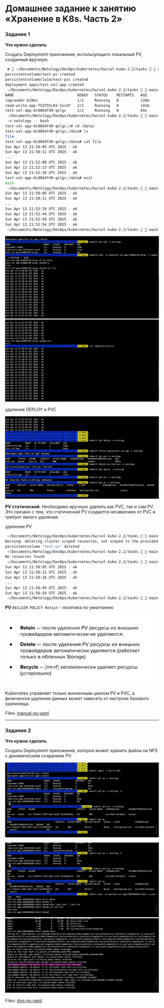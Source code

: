 # Домашнее задание к занятию «Хранение в K8s. Часть 2»

### Задание 1

**Что нужно сделать**

Создать Deployment приложения, использующего локальный PV, созданный вручную.

```bash
 ✘  ~/Documents/Netology/DevOps/kubernetes/hw/vol-kube-2.2/tasks   main  kubectl apply -f manual-pv.yaml
persistentvolume/test-pv created
persistentvolumeclaim/test-pvc created
deployment.apps/test-vol-app created
 ~/Documents/Netology/DevOps/kubernetes/hw/vol-kube-2.2/tasks   main  kubectl get pod -n netology    
NAME                             READY   STATUS    RESTARTS   AGE
logreader-k28ms                  1/1     Running   0          138m
read-write-app-f5d755c65-5xcd7   2/2     Running   0          141m
test-vol-app-8c8864f49-qxlgc     2/2     Running   0          69s
 ~/Documents/Netology/DevOps/kubernetes/hw/vol-kube-2.2/tasks   main  kubectl exec -it pod/test-vol-app-8c8864f49-qxlgc -c reader
 -n netology -- bash
test-vol-app-8c8864f49-qxlgc:/# cd /data/
test-vol-app-8c8864f49-qxlgc:/data# ls
file
test-vol-app-8c8864f49-qxlgc:/data# cat file 
Sun Apr 13 21:50:05 UTC 2025 - ok
Sun Apr 13 21:50:11 UTC 2025 - ok
...
Sun Apr 13 21:52:08 UTC 2025 - ok
Sun Apr 13 21:52:13 UTC 2025 - ok
Sun Apr 13 21:52:18 UTC 2025 - ok
test-vol-app-8c8864f49-qxlgc:/data# exit
exit
 ~/Documents/Netology/DevOps/kubernetes/hw/vol-kube-2.2/tasks   main  cat /tmp/test-pv/file 
Sun Apr 13 21:50:05 UTC 2025 - ok
Sun Apr 13 21:50:11 UTC 2025 - ok
...
Sun Apr 13 21:52:39 UTC 2025 - ok
Sun Apr 13 21:52:44 UTC 2025 - ok
Sun Apr 13 21:52:49 UTC 2025 - ok
Sun Apr 13 21:52:54 UTC 2025 - ok
 ~/Documents/Netology/DevOps/kubernetes/hw/vol-kube-2.2/tasks   main  
 ```

 ![alt text](image.png)
 ![alt text](image-1.png)

 удаление DEPLOY и PVC

 ![alt text](image-2.png)

**PV статический**. Необходимо вручную удалить как PVC, так и сам PV. Это связано с тем, что статический PV создается независимо от PVC и требует явного удаления.


удаление PV

```bash
 ~/Documents/Netology/DevOps/kubernetes/hw/vol-kube-2.2/tasks   main  kubectl delete pv/test-pv -n netology
Warning: deleting cluster-scoped resources, not scoped to the provided namespace
persistentvolume "test-pv" deleted
 ~/Documents/Netology/DevOps/kubernetes/hw/vol-kube-2.2/tasks   main  kubectl get pv                       
No resources found
 ~/Documents/Netology/DevOps/kubernetes/hw/vol-kube-2.2/tasks   main  cat /tmp/test-pv/file 
Sun Apr 13 21:50:05 UTC 2025 - ok
Sun Apr 13 21:50:11 UTC 2025 - ok
Sun Apr 13 21:50:16 UTC 2025 - ok
...
Sun Apr 13 21:56:49 UTC 2025 - ok
Sun Apr 13 21:56:54 UTC 2025 - ok
 ~/Documents/Netology/DevOps/kubernetes/hw/vol-kube-2.2/tasks   main  
 ```


**PV** `RECLAIM POLICY Retain` - политика по умолчанию

![alt text](image-3.png)

Kubernetes управляет только жизненным циклом PV и PVC, а физическое удаление данных может зависеть от настроек базового хранилища.

Files: [manual-pv.yaml](./tasks/manual-pv.yaml)


------

### Задание 2

**Что нужно сделать**

Создать Deployment приложения, которое может хранить файлы на NFS с динамическим созданием PV.


![alt text](image-4.png)

![alt text](image-5.png)
![alt text](image-6.png)

Files: [dyn-pv.yaml](./tasks/dyn-pv.yaml)